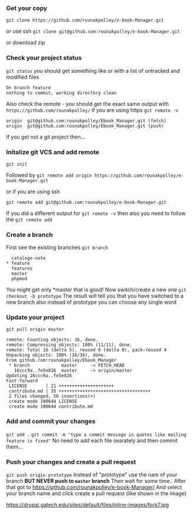 ### Get your copy
`git clone https://github.com/rounakpolley/e-book-Manager.git`

or use ssh
`git clone git@github.com:rounakpolley/e-book-Manager.git`

or download zip

### Check your project status
`git status` you should get something like or with a list of untracked and modified files
```
On branch feature
nothing to commit, working directory clean
```
Also check the remote - you should get the exact same output with `https://github.com/rounakpolley/` if you are using https
`git remote -v`
```
origin	git@github.com:rounakpolley/Ebook_Manager.git (fetch)
origin	git@github.com:rounakpolley/Ebook_Manager.git (push)
```
If you get not a git project then...

### Initalize git VCS and add remote
`git init`

Followed by
`git remote add origin https://github.com/rounakpolley/e-book-Manager.git`

or if you are using ssh

`git remote add git@github.com:rounakpolley/e-book-Manager.git`

If you did a different output for `git remote -v` then also  you need to follow the `git remote add`

### Create a branch
First see the existing branches
`git branch`
```
  cataloge-note
* feature
  features
  master
  phpmod
```
You might get only *master that is good! Now switch/create a new one
`git checkout -b prototype`
The result will tell you that you have switched to a new branch also instead of prototype you can choose any single word

### Update your project
`git pull origin master`
```
remote: Counting objects: 16, done.
remote: Compressing objects: 100% (11/11), done.
remote: Total 16 (delta 5), reused 0 (delta 0), pack-reused 4
Unpacking objects: 100% (16/16), done.
From github.com:rounakpolley/Ebook_Manager
 * branch            master     -> FETCH_HEAD
   16ccc9a..fe5e826  master     -> origin/master
Updating 16ccc9a..fe5e826
Fast-forward
 LICENSE       | 21 +++++++++++++++++++++
 contribute.md | 35 +++++++++++++++++++++++++++++++++++
 2 files changed, 56 insertions(+)
 create mode 100644 LICENSE
 create mode 100644 contribute.md
 ```
 
 ### Add and commit your changes
 `git add .`
 `git commit -m "type a commit message in quotes like mailing feature is fixed"`
 No need to add each file searately and then commit them...
 
 ### Push your changes and create a pull request
 `git push origin prototype`
 Instead of "prototype" use the nam of your branch **BUT NEVER push to `master` branch**
 Then wait for some time..
 After that got to https://github.com/rounakpolley/e-book-Manager/
 And select your branch name and click create a pull request (like shown in the image)
 
 https://drupal.gatech.edu/sites/default/files/inline-images/fork7.jpg
